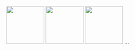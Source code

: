 <img style="width:100px" src="http://wolscy.com/czarna/wp-content/uploads/2019/12/McBoutique-1.png">
<img style="width:100px" src = "http://wolscy.com/czarna/wp-content/uploads/2019/06/monat_shine_campain-768x1120.png">
<img style="width:100px" src = "http://wolscy.com/czarna/wp-content/uploads/2019/06/pizza_email-768x1898.jpg">
...
